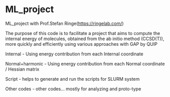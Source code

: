 # ML_project
ML_project with Prof.Stefan Ringe(https://ringelab.com/)

The purpose of this code is 
to facilitate a project that aims to compute the internal energy of molecules, 
obtained from the ab initio method (CCSD(T)), 
more quickly and efficiently using various approaches with GAP by QUIP

Internal - Using energy contribution from each Internal coordinate

Normal+harmonic - Using energy contribution from each Normal coordinate / Hessian matrix

Script - helps to generate and run the scripts for SLURM system

Other codes - other codes... mostly for analyzing and proto-type
